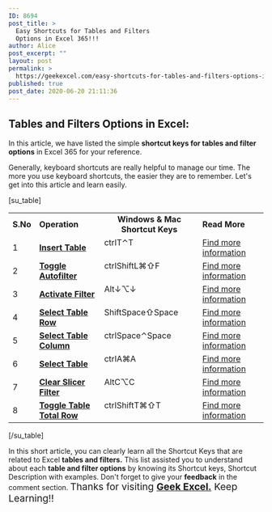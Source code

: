 ```yaml
---
ID: 8694
post_title: >
  Easy Shortcuts for Tables and Filters
  Options in Excel 365!!!
author: Alice
post_excerpt: ""
layout: post
permalink: >
  https://geekexcel.com/easy-shortcuts-for-tables-and-filters-options-in-excel-365/
published: true
post_date: 2020-06-20 21:11:36
---
```

<h2>Tables and Filters Options in Excel:</h2>
In this article, we have listed the simple <strong>shortcut keys for tables and filter options</strong> in Excel 365 for your reference.

Generally, keyboard shortcuts are really helpful to manage our time. The more you use keyboard shortcuts, the easier they are to remember. Let's get into this article and learn easily.

[su_table]
<table>
<tbody>
<tr>
<td><strong>S.No</strong></td>
<td><strong>Operation</strong></td>
<td style="text-align: -webkit-center;"><strong>Windows &amp; Mac Shortcut Keys</strong></td>
<td><strong>Read More</strong></td>
</tr>
<tr>
<td>1</td>
<td><a href="https://geekexcel.com/ms-excel-shortcut-to-insert-table-in-the-worksheet/"><strong>Insert Table</strong></a></td>
<td style="display: flex;"><span class="custom-table custom-table1" style="display: flex;"><span class="key-flex"><span class="win-key" style="width: 80px;"><span class="custom-span-key">ctrl</span></span>
</span><span class="key-flex"><span class="win-key"><span class="custom-span-key">T</span></span>
</span>
</span>
<span style="display: flex;"><span class="key-flex"><span class="mac-key"><span class="custom-span-key">⌃</span></span>
</span><span class="key-flex"><span class="mac-key"><span class="custom-span-key">T</span></span>
</span>
</span></td>
<td><a href="https://geekexcel.com/ms-excel-shortcut-to-insert-table-in-the-worksheet/">Find more information</a></td>
</tr>
<tr>
<td>2</td>
<td><a href="https://geekexcel.com/easy-shortcut-to-toggle-autofilter-in-ms-excel-365/"><strong>Toggle Autofilter</strong></a></td>
<td style="display: flex;"><span class="custom-table custom-table1" style="display: flex;"><span class="key-flex"><span class="win-key" style="width: 80px;"><span class="custom-span-key">ctrl</span></span>
</span><span class="key-flex"><span class="win-key" style="width: 80px;"><span class="custom-span-key">Shift</span></span>
</span><span class="key-flex"><span class="win-key"><span class="custom-span-key">L</span></span>
</span>
</span>
<span style="display: flex;"><span class="key-flex"><span class="mac-key"><span class="custom-span-key">⌘</span></span>
</span><span class="key-flex"><span class="mac-key"><span class="custom-span-key">⇧</span></span>
</span><span class="key-flex"><span class="mac-key"><span class="custom-span-key">F</span></span>
</span>
</span></td>
<td><a href="https://geekexcel.com/easy-shortcut-to-toggle-autofilter-in-ms-excel-365/">Find more information</a></td>
</tr>
<tr>
<td>3</td>
<td><a href="https://geekexcel.com/quick-keyboard-shortcut-to-activate-filter-in-excel-365/"><strong>Activate Filter</strong></a></td>
<td style="display: flex;"><span class="custom-table custom-table1" style="display: flex;"><span class="key-flex"><span class="win-key" style="width: 80px;"><span class="custom-span-key">Alt</span></span>
</span><span class="key-flex"><span class="win-key"><span class="custom-span-key">↓</span></span>
</span>
</span>
<span style="display: flex;"><span class="key-flex"><span class="mac-key"><span class="custom-span-key">⌥</span></span>
</span><span class="key-flex"><span class="mac-key"><span class="custom-span-key">↓</span></span>
</span>
</span></td>
<td><a href="https://geekexcel.com/quick-keyboard-shortcut-to-activate-filter-in-excel-365/">Find more information</a></td>
</tr>
<tr>
<td>4</td>
<td><a href="https://geekexcel.com/shortcut-keys-to-select-table-row-in-microsoft-excel-365/"><strong>Select Table Row</strong></a></td>
<td style="display: flex;"><span class="custom-table custom-table1" style="display: flex;"><span class="key-flex"><span class="win-key" style="width: 80px;"><span class="custom-span-key">Shift</span></span>
</span><span class="key-flex"><span class="win-key" style="width: 80px;"><span class="custom-span-key">Space</span></span>
</span>
</span>
<span style="display: flex;"><span class="key-flex"><span class="mac-key"><span class="custom-span-key">⇧</span></span>
</span><span class="key-flex"><span class="mac-key" style="width: 80px;"><span class="custom-span-key">Space</span></span>
</span>
</span></td>
<td><a href="https://geekexcel.com/shortcut-keys-to-select-table-row-in-microsoft-excel-365/">Find more information</a></td>
</tr>
<tr>
<td>5</td>
<td><a href="https://geekexcel.com/easy-shortcuts-to-select-table-column-in-ms-excel-365/"><strong>Select Table Column</strong></a></td>
<td style="display: flex;"><span class="custom-table custom-table1" style="display: flex;"><span class="key-flex"><span class="win-key" style="width: 80px;"><span class="custom-span-key">ctrl</span></span>
</span><span class="key-flex"><span class="win-key" style="width: 80px;"><span class="custom-span-key">Space</span></span>
</span>
</span>
<span style="display: flex;"><span class="key-flex"><span class="mac-key"><span class="custom-span-key">⌃</span></span>
</span><span class="key-flex"><span class="mac-key" style="width: 80px;"><span class="custom-span-key">Space</span></span>
</span>
</span></td>
<td><a href="https://geekexcel.com/easy-shortcuts-to-select-table-column-in-ms-excel-365/">Find more information</a></td>
</tr>
<tr>
<td>6</td>
<td><a href="https://geekexcel.com/keyboard-shortcut-to-select-table-in-microsoft-excel-365/"><strong>Select Table</strong></a></td>
<td style="display: flex;"><span class="custom-table custom-table1" style="display: flex;"><span class="key-flex"><span class="win-key" style="width: 80px;"><span class="custom-span-key">ctrl</span></span>
</span><span class="key-flex"><span class="win-key"><span class="custom-span-key">A</span></span>
</span>
</span>
<span style="display: flex;"><span class="key-flex"><span class="mac-key"><span class="custom-span-key">⌘</span></span>
</span><span class="key-flex"><span class="mac-key"><span class="custom-span-key">A</span></span>
</span>
</span></td>
<td><a href="https://geekexcel.com/keyboard-shortcut-to-select-table-in-microsoft-excel-365/">Find more information</a></td>
</tr>
<tr>
<td>7</td>
<td><a href="https://geekexcel.com/excel-shortcut-to-clear-slicer-filter-in-worksheet/"><strong>Clear Slicer Filter</strong></a></td>
<td style="display: flex;"><span class="custom-table custom-table1" style="display: flex;"><span class="key-flex"><span class="win-key" style="width: 80px;"><span class="custom-span-key">Alt</span></span>
</span><span class="key-flex"><span class="win-key"><span class="custom-span-key">C</span></span>
</span>
</span>
<span style="display: flex;"><span class="key-flex"><span class="mac-key"><span class="custom-span-key">⌥</span></span>
</span><span class="key-flex"><span class="mac-key"><span class="custom-span-key">C</span></span>
</span>
</span></td>
<td><a href="https://geekexcel.com/excel-shortcut-to-clear-slicer-filter-in-worksheet/">Find more information</a></td>
</tr>
<tr>
<td>8</td>
<td><a href="https://geekexcel.com/a-simple-shortcut-to-toggle-table-total-row-in-excel-365/"><strong>Toggle Table Total Row</strong></a></td>
<td style="display: flex;"><span class="custom-table custom-table1" style="display: flex;"><span class="key-flex"><span class="win-key" style="width: 80px;"><span class="custom-span-key">ctrl</span></span>
</span><span class="key-flex"><span class="win-key" style="width: 80px;"><span class="custom-span-key">Shift</span></span>
</span><span class="key-flex"><span class="win-key"><span class="custom-span-key">T</span></span>
</span>
</span>
<span style="display: flex;"><span class="key-flex"><span class="mac-key"><span class="custom-span-key">⌘</span></span>
</span><span class="key-flex"><span class="mac-key"><span class="custom-span-key">⇧</span></span>
</span><span class="key-flex"><span class="mac-key"><span class="custom-span-key">T</span></span>
</span>
</span></td>
<td><a href="https://geekexcel.com/a-simple-shortcut-to-toggle-table-total-row-in-excel-365/">Find more information</a></td>
</tr>
</tbody>
</table>
[/su_table]

In this short article, you can clearly learn all the Shortcut Keys that are related to Excel <strong>tables and filters.</strong> This list assisted you to understand about each <strong>table and filter options</strong> by knowing its Shortcut keys, Shortcut Description with examples. Don't forget to give your <strong>feedback</strong> in the comment section. <span style="font-size: 19px;">Thanks for visiting <strong><a href="https://geekexcel.com/">Geek Excel.</a></strong> Keep Learning!!</span>